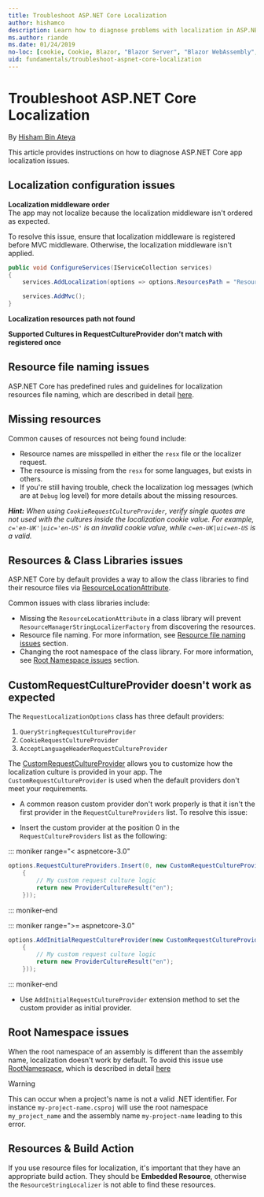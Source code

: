 ```yaml
---
title: Troubleshoot ASP.NET Core Localization
author: hishamco
description: Learn how to diagnose problems with localization in ASP.NET Core apps.
ms.author: riande
ms.date: 01/24/2019
no-loc: [cookie, Cookie, Blazor, "Blazor Server", "Blazor WebAssembly", "Identity", "Let's Encrypt", Razor, SignalR]
uid: fundamentals/troubleshoot-aspnet-core-localization
---
```

# Troubleshoot ASP.NET Core Localization

By [Hisham Bin Ateya](https://github.com/hishamco)

This article provides instructions on how to diagnose ASP.NET Core app localization issues.

## Localization configuration issues

**Localization middleware order**  
The app may not localize because the localization middleware isn't ordered as expected.

To resolve this issue, ensure that localization middleware is registered before MVC middleware. Otherwise, the localization middleware isn't applied.

```csharp
public void ConfigureServices(IServiceCollection services)
{
    services.AddLocalization(options => options.ResourcesPath = "Resources");

    services.AddMvc();
}
```

**Localization resources path not found**

**Supported Cultures in RequestCultureProvider don't match with registered once**  

## Resource file naming issues

ASP.NET Core has predefined rules and guidelines for localization resources file naming, which are described in detail [here](xref:fundamentals/localization?view=aspnetcore-2.2#resource-file-naming).

## Missing resources

Common causes of resources not being found include:

- Resource names are misspelled in either the `resx` file or the localizer request.
- The resource is missing from the `resx` for some languages, but exists in others.
- If you're still having trouble, check the localization log messages (which are at `Debug` log level) for more details about the missing resources.

_**Hint:** When using `CookieRequestCultureProvider`, verify single quotes are not used with the cultures inside the localization cookie value. For example, `c='en-UK'|uic='en-US'` is an invalid cookie value, while `c=en-UK|uic=en-US` is a valid._

## Resources & Class Libraries issues

ASP.NET Core by default provides a way to allow the class libraries to find their resource files via [ResourceLocationAttribute](/dotnet/api/microsoft.extensions.localization.resourcelocationattribute?view=aspnetcore-2.1).

Common issues with class libraries include:
- Missing the `ResourceLocationAttribute` in a class library will prevent `ResourceManagerStringLocalizerFactory` from discovering the resources.
- Resource file naming. For more information, see [Resource file naming issues](#resource-file-naming-issues) section.
- Changing the root namespace of the class library. For more information, see [Root Namespace issues](#root-namespace-issues) section.

## CustomRequestCultureProvider doesn't work as expected

The `RequestLocalizationOptions` class has three default providers:

1. `QueryStringRequestCultureProvider`
2. `CookieRequestCultureProvider`
3. `AcceptLanguageHeaderRequestCultureProvider`

The [CustomRequestCultureProvider](/dotnet/api/microsoft.aspnetcore.localization.customrequestcultureprovider?view=aspnetcore-2.1) allows you to customize how the localization culture is provided in your app. The `CustomRequestCultureProvider` is used when the default providers don't meet your requirements.

- A common reason custom provider don't work properly is that it isn't the first provider in the `RequestCultureProviders` list. To resolve this issue:

- Insert the custom provider at the position 0 in the `RequestCultureProviders` list as the following:

::: moniker range="< aspnetcore-3.0"
```csharp
options.RequestCultureProviders.Insert(0, new CustomRequestCultureProvider(async context =>
    {
        // My custom request culture logic
        return new ProviderCultureResult("en");
    }));
```
::: moniker-end

::: moniker range=">= aspnetcore-3.0"
```csharp
options.AddInitialRequestCultureProvider(new CustomRequestCultureProvider(async context =>
    {
        // My custom request culture logic
        return new ProviderCultureResult("en");
    }));
```
::: moniker-end

- Use `AddInitialRequestCultureProvider` extension method to set the custom provider as initial provider.

## Root Namespace issues

When the root namespace of an assembly is different than the assembly name, localization doesn't work by default. To avoid this issue use [RootNamespace](/dotnet/api/microsoft.extensions.localization.rootnamespaceattribute?view=aspnetcore-2.1), which is described in detail [here](xref:fundamentals/localization?view=aspnetcore-2.2#resource-file-naming)

> [!WARNING]
> This can occur when a project's name is not a valid .NET identifier. For instance `my-project-name.csproj` will use the root namespace `my_project_name` and the assembly name `my-project-name` leading to this error. 

## Resources & Build Action

If you use resource files for localization, it's important that they have an appropriate build action. They should be **Embedded Resource**, otherwise the `ResourceStringLocalizer` is not able to find these resources.
